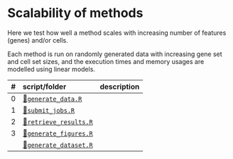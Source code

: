 
# Scalability of methods

Here we test how well a method scales with increasing number of features (genes) and/or cells.

Each method is run on randomly generated data with increasing gene set and cell set sizes, and the execution times and memory usages are modelled using linear models.

| \#  | script/folder                                 | description |
|:----|:----------------------------------------------|:------------|
| 0   | [📄`generate_data.R`](0-generate_data.R)       |             |
| 1   | [📄`submit_jobs.R`](1-submit_jobs.R)           |             |
| 2   | [📄`retrieve_results.R`](2-retrieve_results.R) |             |
| 3   | [📄`generate_figures.R`](3-generate_figures.R) |             |
|     | [📄`generate_dataset.R`](generate_dataset.R)   |             |
